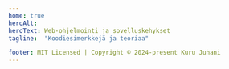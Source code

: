 ```yaml
---
home: true
heroAlt: 
heroText: Web-ohjelmointi ja sovelluskehykset
tagline:  "Koodiesimerkkejä ja teoriaa"

footer: MIT Licensed | Copyright © 2024-present Kuru Juhani
---
```


